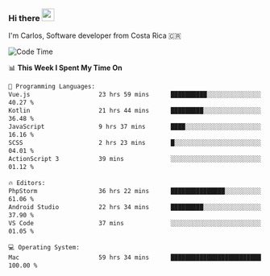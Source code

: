 ### Hi there <img src="https://media.giphy.com/media/hvRJCLFzcasrR4ia7z/giphy.gif" width="25px" height="25px">

I'm Carlos, Software developer from Costa Rica 🇨🇷

[//]: # (<a href="https://app.daily.dev/carum98"><img src="https://github.com/carum98/carum98/blob/main/devcard.svg" width="400" alt="Carlos Umaña Acevedo's Dev Card"/></a>)


<!--START_SECTION:waka-->
![Code Time](http://img.shields.io/badge/Code%20Time-11%2C148%20hrs%2052%20mins-blue)

📊 **This Week I Spent My Time On** 

```text
💬 Programming Languages: 
Vue.js                   23 hrs 59 mins      ██████████░░░░░░░░░░░░░░░   40.27 % 
Kotlin                   21 hrs 44 mins      █████████░░░░░░░░░░░░░░░░   36.48 % 
JavaScript               9 hrs 37 mins       ████░░░░░░░░░░░░░░░░░░░░░   16.16 % 
SCSS                     2 hrs 23 mins       █░░░░░░░░░░░░░░░░░░░░░░░░   04.01 % 
ActionScript 3           39 mins             ░░░░░░░░░░░░░░░░░░░░░░░░░   01.12 % 

🔥 Editors: 
PhpStorm                 36 hrs 22 mins      ███████████████░░░░░░░░░░   61.06 % 
Android Studio           22 hrs 34 mins      █████████░░░░░░░░░░░░░░░░   37.90 % 
VS Code                  37 mins             ░░░░░░░░░░░░░░░░░░░░░░░░░   01.05 % 

💻 Operating System: 
Mac                      59 hrs 34 mins      █████████████████████████   100.00 % 
```


<!--END_SECTION:waka-->
